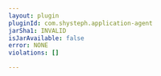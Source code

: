 ```yaml
---
layout: plugin
pluginId: com.shysteph.application-agent
jarSha1: INVALID
isJarAvailable: false
error: NONE
violations: []

---
```

